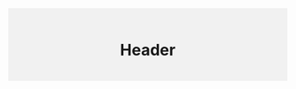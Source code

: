 
<style>
body {
  margin: 0;
}


.header {
  background-color: #f1f1f1;
  padding: 20px;
  text-align: center;
}
</style>
</head>
<body>
<div class="header">
  <h1>Header</h1>
